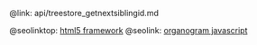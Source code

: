 @link: api/treestore_getnextsiblingid.md

@seolinktop: [html5 framework](https://webix.com)
@seolink: [organogram javascript](https://webix.com/widget/organogram/)